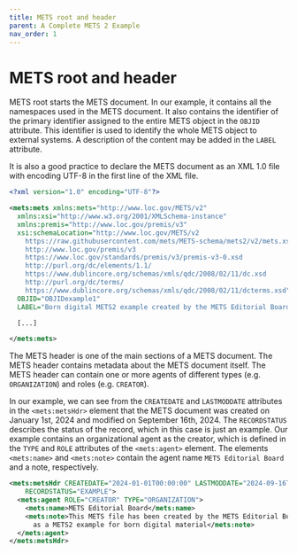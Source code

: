 ```yaml
---
title: METS root and header
parent: A Complete METS 2 Example
nav_order: 1
---
```

# METS root and header

METS root starts the METS document. In our example, it contains all the namespaces used in the METS document. It also contains the identifier of the primary identifier assigned to the entire METS object in the `OBJID` attribute. This identifier is used to identify the whole METS object to external systems. A description of the content may be added in the `LABEL` attribute.

It is also a good practice to declare the METS document as an XML 1.0 file with encoding UTF-8 in the first line of the XML file.

```xml
<?xml version="1.0" encoding="UTF-8"?>

<mets:mets xmlns:mets="http://www.loc.gov/METS/v2"
  xmlns:xsi="http://www.w3.org/2001/XMLSchema-instance"
  xmlns:premis="http://www.loc.gov/premis/v3"
  xsi:schemaLocation="http://www.loc.gov/METS/v2
    https://raw.githubusercontent.com/mets/METS-schema/mets2/v2/mets.xsd
    http://www.loc.gov/premis/v3
    https://www.loc.gov/standards/premis/v3/premis-v3-0.xsd
    http://purl.org/dc/elements/1.1/
    https://www.dublincore.org/schemas/xmls/qdc/2008/02/11/dc.xsd
    http://purl.org/dc/terms/
    https://www.dublincore.org/schemas/xmls/qdc/2008/02/11/dcterms.xsd"
  OBJID="OBJIDexample1"
  LABEL="Born digital METS2 example created by the METS Editorial Board">

  [...]

</mets:mets>
```

The METS header is one of the main sections of a METS document. The METS header contains metadata about the METS document itself. The METS header can contain one or more agents of different types (e.g. `ORGANIZATION`) and roles (e.g. `CREATOR`).

In our example, we can see from the `CREATEDATE` and `LASTMODDATE` attributes in the `<mets:metsHdr>` element that the METS document was created on January 1st, 2024 and modified on September 16th, 2024. The `RECORDSTATUS` describes the status of the record, which in this case is just an example. Our example contains an organizational agent as the creator, which is defined in the `TYPE` and `ROLE` attributes of the `<mets:agent>` element. The elements `<mets:name>` and `<mets:note>` contain the agent name `METS Editorial Board` and a note, respectively.

```xml
<mets:metsHdr CREATEDATE="2024-01-01T00:00:00" LASTMODDATE="2024-09-16T00:00:00"
    RECORDSTATUS="EXAMPLE">
  <mets:agent ROLE="CREATOR" TYPE="ORGANIZATION">
    <mets:name>METS Editorial Board</mets:name>
    <mets:note>This METS file has been created by the METS Editorial Board
      as a METS2 example for born digital material</mets:note>
  </mets:agent>
</mets:metsHdr>
```
